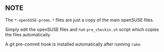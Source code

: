 NOTE
----

The `*-openSUSE-promo.*` files are just a copy of the main openSUSE files.

Simply edit the openSUSE files and run `pre_checkin.sh` script which copies
the files automatically.

A git pre-commit hook is installed automatically after running `rake`.

